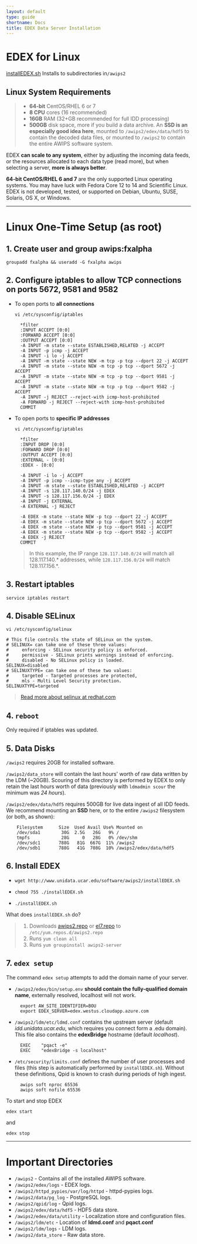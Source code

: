 ```yaml
---
layout: default
type: guide
shortname: Docs
title: EDEX Data Server Installation 
---
```


# <core-icon icon="fa:linux" aria-label="file-download" role="img"></core-icon> EDEX for Linux 

[<paper-button raised role="button" tabindex="0"><core-icon icon="file-download" aria-label="file-download" role="img"></core-icon>installEDEX.sh</paper-button>](http://www.unidata.ucar.edu/software/awips2/installEDEX.sh) Installs to subdirectories in`/awips2`

## Linux System Requirements

>* **64-bit** CentOS/RHEL 6 or 7
>* **8 CPU** cores (16 recommended) 
>* **16GB** RAM (32+GB recommended for full IDD processing)
>* **500GB** disk space, more if you build a data archive. An **SSD is an especially good idea here**, mounted to `/awips2/edex/data/hdf5`  to contain the decoded data files, or mounted to `/awips2` to contain the entire AWIPS software system.
 
EDEX **can scale to any system**, either by adjusting the incoming data feeds, or the resources allocated to each data type (read more), but when selecting a server, **more is always better**.

**64-bit CentOS/RHEL 6 and 7** are the only supported Linux operating systems. You may have luck with Fedora Core 12 to 14 and Scientific Linux. EDEX is not developed, tested, or supported on Debian, Ubuntu, SUSE, Solaris, OS X, or Windows.

---

# Linux One-Time Setup (as root)

## 1. Create user and group **awips:fxalpha**

`groupadd fxalpha && useradd -G fxalpha awips`

## 2. Configure iptables to allow TCP connections on ports **5672**, **9581** and **9582**

- To open ports to **all connections**
    
    `vi /etc/sysconfig/iptables`
    
        *filter
        :INPUT ACCEPT [0:0]
        :FORWARD ACCEPT [0:0]
        :OUTPUT ACCEPT [0:0]
        -A INPUT -m state --state ESTABLISHED,RELATED -j ACCEPT
        -A INPUT -p icmp -j ACCEPT
        -A INPUT -i lo -j ACCEPT
        -A INPUT -m state --state NEW -m tcp -p tcp --dport 22 -j ACCEPT
        -A INPUT -m state --state NEW -m tcp -p tcp --dport 5672 -j ACCEPT
        -A INPUT -m state --state NEW -m tcp -p tcp --dport 9581 -j ACCEPT
        -A INPUT -m state --state NEW -m tcp -p tcp --dport 9582 -j ACCEPT
        -A INPUT -j REJECT --reject-with icmp-host-prohibited
        -A FORWARD -j REJECT --reject-with icmp-host-prohibited
        COMMIT

- To open ports to **specific IP addresses**
    
    `vi /etc/sysconfig/iptables`
    
        *filter
        :INPUT DROP [0:0]
        :FORWARD DROP [0:0]
        :OUTPUT ACCEPT [0:0]
        :EXTERNAL - [0:0]
        :EDEX - [0:0]
        
        -A INPUT -i lo -j ACCEPT
        -A INPUT -p icmp --icmp-type any -j ACCEPT
        -A INPUT -m state --state ESTABLISHED,RELATED -j ACCEPT
        -A INPUT -s 128.117.140.0/24 -j EDEX
        -A INPUT -s 128.117.156.0/24 -j EDEX
        -A INPUT -j EXTERNAL
        -A EXTERNAL -j REJECT
        
        -A EDEX -m state --state NEW -p tcp --dport 22 -j ACCEPT
        -A EDEX -m state --state NEW -p tcp --dport 5672 -j ACCEPT
        -A EDEX -m state --state NEW -p tcp --dport 9581 -j ACCEPT
        -A EDEX -m state --state NEW -p tcp --dport 9582 -j ACCEPT
        -A EDEX -j REJECT
        COMMIT
    
    > In this example, the IP range `128.117.140.0/24` will match all 128.117.140.* addresses, while `128.117.156.0/24` will match 128.117.156.*.
 
## 3. Restart iptables

`service iptables restart`

## 4. Disable SELinux

`vi /etc/sysconfig/selinux`
    
    # This file controls the state of SELinux on the system.
    # SELINUX= can take one of these three values:
    #     enforcing - SELinux security policy is enforced.
    #     permissive - SELinux prints warnings instead of enforcing.
    #     disabled - No SELinux policy is loaded.
    SELINUX=disabled
    # SELINUXTYPE= can take one of these two values:
    #     targeted - Targeted processes are protected,
    #     mls - Multi Level Security protection.
    SELINUXTYPE=targeted

> [Read more about selinux at redhat.com](https://access.redhat.com/documentation/en-US/Red_Hat_Enterprise_Linux/6/html/Security-Enhanced_Linux/sect-Security-Enhanced_Linux-Enabling_and_Disabling_SELinux-Disabling_SELinux.html)

## 4. `reboot`

Only required if iptables was updated.

## 5. Data Disks
    
`/awips2` requires 20GB for installed software.

`/awips2/data_store` will contain the last hours' worth of raw data written by the LDM (~20GB).  Scouring of this directory is performed by EDEX to only retain the last hours worth of data (previously with `ldmadmin scour` the minimum was *24 hours*).

`/awips2/edex/data/hdf5` requires 500GB for live data ingest of all IDD feeds. We recommend mounting an **SSD** here, or to the entire `/awips2` filesystem (or both, as shown):
    
        Filesystem      Size  Used Avail Use% Mounted on
        /dev/sda1        30G  2.5G   26G   9% /
        tmpfs            28G     0   28G   0% /dev/shm
        /dev/sdc1       788G   81G  667G  11% /awips2
        /dev/sdb1       788G   41G  708G  10% /awips2/edex/data/hdf5


## 6. Install EDEX

- `wget http://www.unidata.ucar.edu/software/awips2/installEDEX.sh`

- `chmod 755 ./installEDEX.sh`

- `./installEDEX.sh`

What does `installEDEX.sh` do?

>1. Downloads [awips2.repo](http://www.unidata.ucar.edu/software/awips2/doc/awips2.repo) or [el7.repo](http://www.unidata.ucar.edu/software/awips2/doc/el7.repo) to `/etc/yum.repos.d/awips2.repo`
>2. Runs `yum clean all`
>3. Runs `yum groupinstall awips2-server`

## 7. `edex setup`

The command `edex setup` attempts to add the domain name of your server. 

- `/awips2/edex/bin/setup.env` **should contain the fully-qualified domain name**, externally resolved, localhost will not work. 

        export AW_SITE_IDENTIFIER=BOU
        export EDEX_SERVER=edex.westus.cloudapp.azure.com

- `/awips2/ldm/etc/ldmd.conf` contains the upstream server (default *idd.unidata.ucar.edu*, which requires you connect form a .edu domain). This file also contains the **edexBridge** hostname (default *localhost*). 

        EXEC    "pqact -e"
        EXEC    "edexBridge -s localhost"

- `/etc/security/limits.conf` defines the number of user processes and files (this step is automatically performed by `installEDEX.sh`). Without these definitions, Qpid is known to crash during periods of high ingest.
    
        awips soft nproc 65536
        awips soft nofile 65536

To start and stop EDEX

    edex start
    
and

    edex stop

---

# Important Directories

* `/awips2` - Contains all of the installed AWIPS software. 
* `/awips2/edex/logs` - EDEX logs.
* `/awips2/httpd_pypies/var/log/httpd` - httpd-pypies logs.
* `/awips2/data/pg_log` - PostgreSQL logs.
* `/awips2/qpid/log` - Qpid logs.
* `/awips2/edex/data/hdf5` - HDF5 data store. 
* `/awips2/edex/data/utility` - Localization store and configuration files. 
* `/awips2/ldm/etc` - Location of **ldmd.conf** and **pqact.conf**
* `/awips2/ldm/logs` - LDM logs.
* `/awips2/data_store` - Raw data store.

